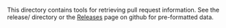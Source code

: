 This directory contains tools for retrieving pull request information. See the release/ directory or the [Releases](https://github.com/zanereis/ASFI-Merge-Behaviors/releases) page on github for pre-formatted data.
